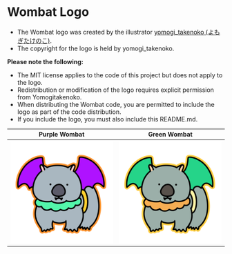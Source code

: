 # Wombat Logo

- The Wombat logo was created by the illustrator [yomogi_takenoko (よもぎたけのこ)](https://potofu.me/yomogitakenoko).
- The copyright for the logo is held by yomogi_takenoko.

**Please note the following:**

- The MIT license applies to the code of this project but does not apply to the logo.
- Redistribution or modification of the logo requires explicit permission from Yomogitakenoko.
- When distributing the Wombat code, you are permitted to include the logo as part of the code distribution.
- If you include the logo, you must also include this README.md.

| Purple Wombat                                 | Green Wombat                                |
| --------------------------------------------- | ------------------------------------------- |
| ![Wombat logo purple](wombat_logo_purple.png) | ![Wombat logo green](wombat_logo_green.png) |
